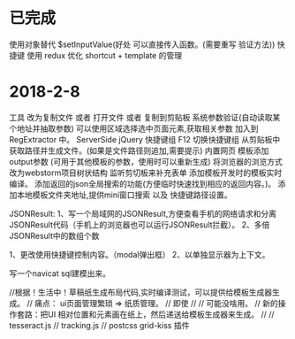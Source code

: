 # 已完成
使用对象替代 $setInputValue(好处 可以直接传入函数。(需要重写 验证方法))
快捷键
使用 redux 优化 shortcut + template 的管理

# 2018-2-8
工具   改为复制文件  或者 打开文件 或者 复制到剪贴板
系统参数验证(自动读取某个地址并抽取参数)
    可以使用区域选择选中页面元素,获取相关参数 加入到 RegExtractor 中。
    ServerSide jQuery
快捷键组 F12 切换快捷键组
从剪贴板中获取路径并生成文件。(如果是文件路径则追加,需要提示)
内置网页
模板添加output参数 (可用于其他模板的参数，使用时可以重新生成)
将浏览器的浏览方式改为webstorm项目树状结构
监听剪切板来补充表单
添加模板开发时的模板实时编译。
添加返回的json全局搜索的功能(方便临时快速找到相应的返回内容。)。
添加本地模板文件夹地址,提供mini窗口搜索 以及 快捷键路径设置。

JSONResult:
    1、写一个局域网的JSONResult,方便查看手机的网络请求和分离JSONResult代码（手机上的浏览器也可以运行JSONResult拦截）。
    2、多倍JSONResult中的数组个数

1、更改使用快捷键控制内容。（modal弹出框）
2、以单独显示器为上下文。



写一个navicat sql建模出来。





//根据！生活中！草稿纸生成布局代码,实时编译测试，可以提供给模板生成器生成。
//    痛点： ui页面管理繁琐 => 纸质管理。
//        即使
//
//     可能没啥用。
//     新的操作套路：把UI 相对位置和元素画在纸上，然后递送给模板生成器来生成。
//
//     tesseract.js
//     tracking.js
//     postcss grid-kiss 插件